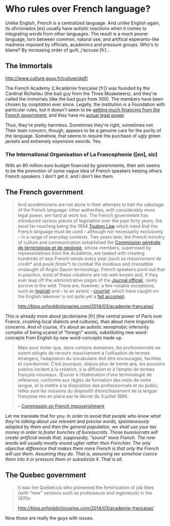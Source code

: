 Who rules over French language?
===

Unlike English, French is a centralized language. And unlike English again, its aficionados [es] usually have autistic reactions when it comes to integrating words from other languages. The result is a much poorer language, torn between common, natural use, and artifical esperanto-like madness imposed by officials, academics and pressure groups. Who's to blame? By increasing order of guilt, *j'accuse* [fr]...

## The Immortals

http://www.culture.gouv.fr/culture/dglf/

The French Academy (L’Académie française [fr]) was founded by the Cardinal Richelieu (the bad guy from the Three Musketeers), and they're called the Immortals (like the bad guys from 300). The members have been chosen by *cooptation* ever since. Legally, the institution is a Foundation with particular rules, but it doesn't seem to be [getting much financing from the French government](http://www.europe1.fr/economie/academie-francaise-etre-immortel-combien-ca-coute-1993131), and they have no [actual legal power](https://en.wikipedia.org/wiki/Language_policy_in_France#Acad.C3.A9mie_fran.C3.A7aise)

Thus, they're pretty harmless. Sometimes they're right, sometimes not. Their main concern, though, appears to be a genuine care for the purity of the language. Somehow, that seems to require the purchase of ugly green jackets and extremely expensive swords. Yes.

### The International Organisation of La Francophonie ([en], sic)

With an 80 million euro budget financed by governments, their aim seems to be the promotion of some vague idea of French speakers helping others French speakers. I don't get it, and I don't like them.

## The French government

><p>And <i>académiciens</i> are not alone in their attempts to halt the sabotage of the French language: other authorities, with considerably more legal power, are hard at work too. The French government has introduced various pieces of legislation over the past forty years, the most far-reaching being the 1994 <a href="http://www.humanities360.com/index.php/toubon-law-and-the-languages-of-france-1649/">Toubon Law</a> which ruled that the French language must be used – although not necessarily exclusively – in a range of everyday contexts. Two years later, the French ministry of culture and communication established the <a href="http://www.culture.gouv.fr/culture/dglf/">Commission générale de terminologie et de néologie</a>, whose members, supervised by representatives from the Académie, are tasked with creating hundreds of new French words every year (such as <i>resserrement de credit*</i> and <i>poule finale*</i>) to combat the insidious and irresistible onslaught of Anglo-Saxon terminology. French speakers point out that in practice, most of these creations are not well-known and, if they ever leap off the administrative pages of the <a href="http://www.journal-officiel.gouv.fr/">Journal officiel</a>, rarely survive in the wild. There are, however, a few notable exceptions, such as <a title="Logiciel" href="http://www.oxforddictionaries.com/translate/french-english/logiciel">logiciel</a> and – to an extent – <a title="Courriel" href="http://www.oxforddictionaries.com/translate/french-english/courriel">courriel</a>, which have caught on: the English takeover is not quite yet a <a title="Fait accompli" href="http://www.oxforddictionaries.com/definition/english/fait-accompli">fait accompli</a>.</p>
>
>http://blog.oxforddictionaries.com/2014/03/academie-francaise/

This is already more about jacobinisme [fr] (the central power of Paris over France, crushing local dialects and cultures), than about mere linguistic concerns. And of course, it's about an autistic xenophobic inferiority complex of being scared of "foreign" words, substituting new word-concepts from English by new word-concepts made up.

>Mais pour éviter que, dans certains domaines, les professionnels ne soient obligés de recourir massivement à l’utilisation de termes étrangers, l’adaptation du vocabulaire doit être encouragée, facilitée et coordonnée. C’est pourquoi, depuis plus de trente ans, les pouvoirs publics incitent à la création, à la diffusion et à l’emploi de termes français nouveaux. Œuvrer à l’élaboration d’une terminologie de référence, conforme aux règles de formation des mots de notre langue, et la mettre à la disposition des professionnels et du public, telles sont les missions du dispositif d’enrichissement de la langue française mis en place par le décret du 3 juillet 1996. 
>
> &ndash; [Commission on French impoverishment](http://www.culture.gouv.fr/culture/dglf/terminologie/termino_enrichissement.htm)

Let me translate that for you: *In order to avoid that people who know what they're talking about use relevant and precise words, spontaneously adopted by them and then the general population, we shall use your tax money in order to foster bunches of bureaucrats. Those bureaucrats will create artificial words that, supposedly, "sound" more French. The new words will usually mostly sound uglier rather then Frenchier. The only objective difference that makes them more French is that only the French will use them. Assuming they do. That is, assuming we somehow coerce them into it or pressure them or subsdizize it. That is all.*


## The Quebec government

>It was the Québécois who pioneered the feminization of job titles (with “new” versions such as professeure and ingénieure) in the 1970s.
>
>http://blog.oxforddictionaries.com/2014/03/academie-francaise/

Now those are really the guys with issues.
